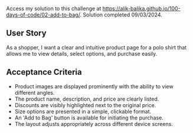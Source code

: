 Access my solution to this challenge at https://alik-balika.github.io/100-days-of-code/02-add-to-bag/.
Solution completed 09/03/2024.

## User Story

As a shopper, I want a clear and intuitive product page for a polo shirt that allows me to view details, select options, and purchase easily.

## Acceptance Criteria

- Product images are displayed prominently with the ability to view different angles.
- The product name, description, and price are clearly listed.
- Discounts are visibly highlighted next to the original price.
- Size options are presented in a simple, clickable format.
- An 'Add to Bag' button is available for initiating the purchase.
- The layout adjusts appropriately across different device screens.
